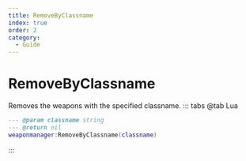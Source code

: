 ```yaml
---
title: RemoveByClassname
index: true
order: 2
category:
  - Guide
---
```


# RemoveByClassname
Removes the weapons with the specified classname.
::: tabs
@tab Lua
```lua
--- @param classname string
--- @return nil
weaponmanager:RemoveByClassname(classname)
```

:::